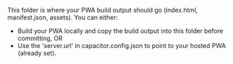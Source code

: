 This folder is where your PWA build output should go (index.html, manifest.json, assets).
You can either:
- Build your PWA locally and copy the build output into this folder before committing, OR
- Use the 'server.url' in capacitor.config.json to point to your hosted PWA (already set).
